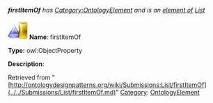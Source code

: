 ___firstItemOf__ has [Category:OntologyElement](../../Category/OntologyElement.md "Category:OntologyElement") and is an [element of](../../Property/ElementOf.md "Property:ElementOf") [List](../../Submissions/List.md "Submissions:List")_


  




[![ObjectProperty](../../images/thumb/c/c3/ObjectProperty.gif/45px-ObjectProperty.gif)](../../Image/ObjectProperty.gif.md "ObjectProperty")
__Name__: firstItemOf 


__Type:__ owl:ObjectProperty 


__Description__: 





Retrieved from "[http://ontologydesignpatterns.org/wiki/Submissions:List/firstItemOf](../../Submissions/List/firstItemOf.md)"
 [Category](http://ontologydesignpatterns.org/wiki/Special:Categories "Special:Categories"): [OntologyElement](../../Category/OntologyElement.md "Category:OntologyElement")